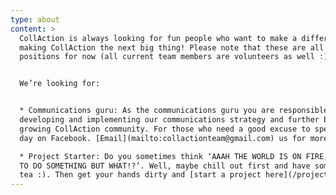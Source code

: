 ```yaml
---
type: about
content: >
  CollAction is always looking for fun people who want to make a difference by
  making CollAction the next big thing! Please note that these are all volunteer
  positions for now (all current team members are volunteers as well :) )


  We’re looking for:


  * Communications guru: As the communications guru you are responsible for
  developing and implementing our communications strategy and further build the
  growing CollAction community. For those who need a good excuse to spend all
  day on Facebook. [Email](mailto:collactionteam@gmail.com) us for more info!

  * Project Starter: Do you sometimes think ‘AAAH THE WORLD IS ON FIRE, I NEED
  TO DO SOMETHING BUT WHAT!?’. Well, maybe chill out first and have some herbal
  tea :). Then get your hands dirty and [start a project here](/projects/start).
---
```


